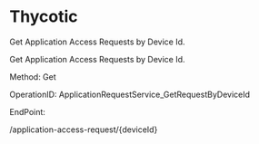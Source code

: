 #     Thycotic


Get Application Access Requests by Device Id.

Get Application Access Requests by Device Id.

Method: Get

OperationID: ApplicationRequestService_GetRequestByDeviceId

EndPoint:

/application-access-request/{deviceId}
